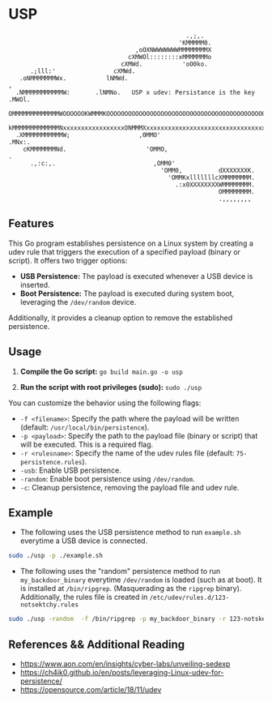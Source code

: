 # USP
	                                                                                     
```
                                                 .,;,.                               
                                               'KMMMMM0.                             
                                   ,oOXNWWWWWWWMMMMMMMMX                             
                                 cXMWOl::::::::xMMMMMMMo                             
                               cXMWd.           'oO0ko.                              
      .;lll:'                cXMWd.                                                  
   .oNMMMMMMMWx.           lNMWd.                                         ,          
  .NMMMMMMMMMMMW:       .lNMNo.   USP x udev: Persistance is the key     .MWOl.      
  OMMMMMMMMMMMMMWOOOOOOKWMMMKOOOOOOOOOOOOOOOOOOOOOOOOOOOOOOOOOOOOOOOOOOOO0MMMMMNx:.  
  kMMMMMMMMMMMMMNxxxxxxxxxxxxxxxxxONMMMXxxxxxxxxxxxxxxxxxxxxxxxxxxxxxxxxxOMMMMMKd,   
  .XMMMMMMMMMMMW;                   ,0MMO'                               .MNx:.      
    cKMMMMMMMNd.                      'OMMO,                              .          
      .,:c:,.                           ,OMM0'                                       
                                          'OMM0,          dXXXXXXXK.                 
                                            'OMMKxlllllllcXMMMMMMMM.                 
                                              .:x0XXXXXXXXWMMMMMMMM.                 
                                                          OMMMMMMMM.                 
                                                          .,,,,,,,,          
```
## Features
This Go program establishes persistence on a Linux system by creating a udev rule that triggers the execution of a specified payload (binary or script). It offers two trigger options:

- **USB Persistence:** The payload is executed whenever a USB device is inserted.
- **Boot Persistence:** The payload is executed during system boot, leveraging the `/dev/random` device.

Additionally, it provides a cleanup option to remove the established persistence.

## Usage

1. **Compile the Go script:** `go build main.go -o usp`

2. **Run the script with root privileges (sudo):** `sudo ./usp`


You can customize the behavior using the following flags:

-   `-f <filename>`: Specify the path where the payload will be written (default: `/usr/local/bin/persistence`).
-   `-p <payload>`: Specify the path to the payload file (binary or script) that will be executed. This is a required flag.
-   `-r <rulesname>`: Specify the name of the udev rules file (default: `75-persistence.rules`).
-   `-usb`: Enable USB persistence.
-   `-random`: Enable boot persistence using `/dev/random`.
-   `-c`: Cleanup persistence, removing the payload file and udev rule.


## Example
- The following uses the USB persistence method to run `example.sh` everytime a USB device is connected.
```bash
sudo ./usp -p ./example.sh 
```

- The following uses the "random" persistence method to run `my_backdoor_binary` everytime `/dev/random` is loaded (such as at boot). It is installed at `/bin/ripgrep`. (Masquerading as the `ripgrep` binary). Additionally, the rules file is created in `/etc/udev/rules.d/123-notsektchy.rules`

```bash
sudo ./usp -random  -f /bin/ripgrep -p my_backdoor_binary -r 123-notsketchy.rules
```



## References && Additional Reading 
- https://www.aon.com/en/insights/cyber-labs/unveiling-sedexp
- https://ch4ik0.github.io/en/posts/leveraging-Linux-udev-for-persistence/
- https://opensource.com/article/18/11/udev